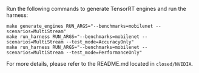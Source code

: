 Run the following commands to generate TensorRT engines and run the harness:

```
make generate_engines RUN_ARGS="--benchmarks=mobilenet --scenarios=MultiStream"
make run_harness RUN_ARGS="--benchmarks=mobilenet --scenarios=MultiStream --test_mode=AccuracyOnly"
make run_harness RUN_ARGS="--benchmarks=mobilenet --scenarios=MultiStream --test_mode=PerformanceOnly"
```

For more details, please refer to the README.md located in `closed/NVIDIA`.
